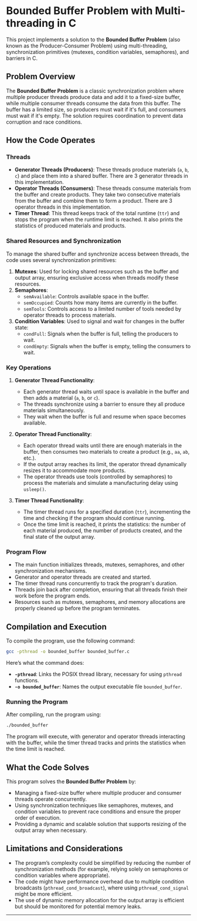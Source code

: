 # Bounded Buffer Problem with Multi-threading in C

This project implements a solution to the **Bounded Buffer Problem** (also known as the Producer-Consumer Problem) using multi-threading, synchronization primitives (mutexes, condition variables, semaphores), and barriers in C.

## Problem Overview

The **Bounded Buffer Problem** is a classic synchronization problem where multiple producer threads produce data and add it to a fixed-size buffer, while multiple consumer threads consume the data from this buffer. The buffer has a limited size, so producers must wait if it's full, and consumers must wait if it's empty. The solution requires coordination to prevent data corruption and race conditions.

## How the Code Operates

### Threads

- **Generator Threads (Producers)**: These threads produce materials (`a`, `b`, `c`) and place them into a shared buffer. There are 3 generator threads in this implementation.
- **Operator Threads (Consumers)**: These threads consume materials from the buffer and create products. They take two consecutive materials from the buffer and combine them to form a product. There are 3 operator threads in this implementation.
- **Timer Thread**: This thread keeps track of the total runtime (`ttr`) and stops the program when the runtime limit is reached. It also prints the statistics of produced materials and products.

### Shared Resources and Synchronization

To manage the shared buffer and synchronize access between threads, the code uses several synchronization primitives:

1. **Mutexes**: Used for locking shared resources such as the buffer and output array, ensuring exclusive access when threads modify these resources.
2. **Semaphores**:
   - `semAvailable`: Controls available space in the buffer.
   - `semOccupied`: Counts how many items are currently in the buffer.
   - `semTools`: Controls access to a limited number of tools needed by operator threads to process materials.
3. **Condition Variables**: Used to signal and wait for changes in the buffer state:
   - `condFull`: Signals when the buffer is full, telling the producers to wait.
   - `condEmpty`: Signals when the buffer is empty, telling the consumers to wait.

### Key Operations

1. **Generator Thread Functionality**:

   - Each generator thread waits until space is available in the buffer and then adds a material (`a`, `b`, or `c`).
   - The threads synchronize using a barrier to ensure they all produce materials simultaneously.
   - They wait when the buffer is full and resume when space becomes available.

2. **Operator Thread Functionality**:

   - Each operator thread waits until there are enough materials in the buffer, then consumes two materials to create a product (e.g., `aa`, `ab`, etc.).
   - If the output array reaches its limit, the operator thread dynamically resizes it to accommodate more products.
   - The operator threads use tools (controlled by semaphores) to process the materials and simulate a manufacturing delay using `usleep()`.

3. **Timer Thread Functionality**:
   - The timer thread runs for a specified duration (`ttr`), incrementing the time and checking if the program should continue running.
   - Once the time limit is reached, it prints the statistics: the number of each material produced, the number of products created, and the final state of the output array.

### Program Flow

- The main function initializes threads, mutexes, semaphores, and other synchronization mechanisms.
- Generator and operator threads are created and started.
- The timer thread runs concurrently to track the program's duration.
- Threads join back after completion, ensuring that all threads finish their work before the program ends.
- Resources such as mutexes, semaphores, and memory allocations are properly cleaned up before the program terminates.

## Compilation and Execution

To compile the program, use the following command:

```bash
gcc -pthread -o bounded_buffer bounded_buffer.c
```

Here’s what the command does:

- **`-pthread`**: Links the POSIX thread library, necessary for using `pthread` functions.
- **`-o bounded_buffer`**: Names the output executable file `bounded_buffer`.

### Running the Program

After compiling, run the program using:

```bash
./bounded_buffer
```

The program will execute, with generator and operator threads interacting with the buffer, while the timer thread tracks and prints the statistics when the time limit is reached.

## What the Code Solves

This program solves the **Bounded Buffer Problem** by:

- Managing a fixed-size buffer where multiple producer and consumer threads operate concurrently.
- Using synchronization techniques like semaphores, mutexes, and condition variables to prevent race conditions and ensure the proper order of execution.
- Providing a dynamic and scalable solution that supports resizing of the output array when necessary.

## Limitations and Considerations

- The program’s complexity could be simplified by reducing the number of synchronization methods (for example, relying solely on semaphores or condition variables where appropriate).
- The code might have performance overhead due to multiple condition broadcasts (`pthread_cond_broadcast`), where using `pthread_cond_signal` might be more efficient.
- The use of dynamic memory allocation for the output array is efficient but should be monitored for potential memory leaks.

---
